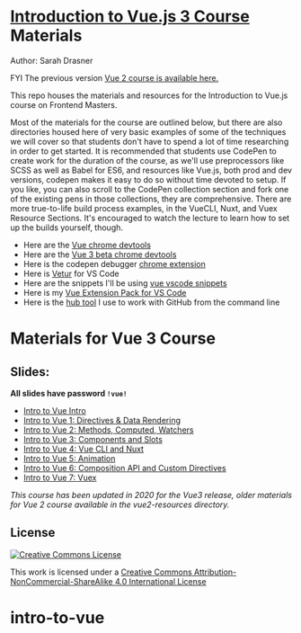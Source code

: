 # [Introduction to Vue.js 3 Course](https://frontendmasters.com/courses/vue-3/) Materials

Author: Sarah Drasner

FYI The previous version [Vue 2 course is available here.](https://frontendmasters.com/courses/vue/)

This repo houses the materials and resources for the Introduction to Vue.js course on Frontend Masters.

Most of the materials for the course are outlined below, but there are also directories housed here of very basic examples of some of the techniques we will cover so that students don't have to spend a lot of time researching in order to get started. It is recommended that students use CodePen to create work for the duration of the course, as we'll use preprocessors like SCSS as well as Babel for ES6, and resources like Vue.js, both prod and dev versions, codepen makes it easy to do so without time devoted to setup. If you like, you can also scroll to the CodePen collection section and fork one of the existing pens in those collections, they are comprehensive. There are more true-to-life build process examples, in the VueCLI, Nuxt, and Vuex Resource Sections. It's encouraged to watch the lecture to learn how to set up the builds yourself, though.

- Here are the [Vue chrome devtools](https://chrome.google.com/webstore/detail/vuejs-devtools/nhdogjmejiglipccpnnnanhbledajbpd?hl=en)
- Here are the [Vue 3 beta chrome devtools](https://chrome.google.com/webstore/detail/vuejs-devtools/ljjemllljcmogpfapbkkighbhhppjdbg)
- Here is the codepen debugger [chrome extension](https://chrome.google.com/webstore/detail/codopen/agnkphdgffianchpipdbkeaclfbobaak)
- Here is [Vetur](https://marketplace.visualstudio.com/items?itemName=octref.vetur) for VS Code
- Here are the snippets I'll be using [vue vscode snippets](https://marketplace.visualstudio.com/items?itemName=sdras.vue-vscode-snippets)
- Here is my [Vue Extension Pack for VS Code](https://marketplace.visualstudio.com/items?itemName=sdras.vue-vscode-extensionpack)
- Here is the [hub tool](https://hub.github.com/) I use to work with GitHub from the command line

# Materials for Vue 3 Course

## Slides:

**All slides have password `!vue!`**

- [Intro to Vue Intro](https://slides.com/sdrasner/deck?token=gsSM2n2V)
- [Intro to Vue 1: Directives & Data Rendering](https://slides.com/sdrasner/intro-to-vue3-1?token=n3Yja_t9)
- [Intro to Vue 2: Methods, Computed, Watchers](https://slides.com/sdrasner/intro-to-vue3-2?token=jgTfDndR)
- [Intro to Vue 3: Components and Slots](https://slides.com/sdrasner/intro-to-vue-3-3?token=NLsRwMvr)
- [Intro to Vue 4: Vue CLI and Nuxt](https://slides.com/sdrasner/intro-to-vue-3-4?token=0IQFDZvK)
- [Intro to Vue 5: Animation](https://slides.com/sdrasner/intro-to-vue-3-5?token=YXhIwtpW)
- [Intro to Vue 6: Composition API and Custom Directives](https://slides.com/sdrasner/intro-to-vue-3-6?token=yidUZcRL)
- [Intro to Vue 7: Vuex](https://slides.com/sdrasner/intro-to-vue-3-7?token=YvT8ZUzV)

_This course has been updated in 2020 for the Vue3 release, older materials for Vue 2 course available in the vue2-resources directory._

## License

[![Creative Commons License](https://i.creativecommons.org/l/by-nc-sa/4.0/88x31.png)](http://creativecommons.org/licenses/by-nc-sa/4.0/)

This work is licensed under a [Creative Commons Attribution-NonCommercial-ShareAlike 4.0 International License](http://creativecommons.org/licenses/by-nc-sa/4.0/)
# intro-to-vue
